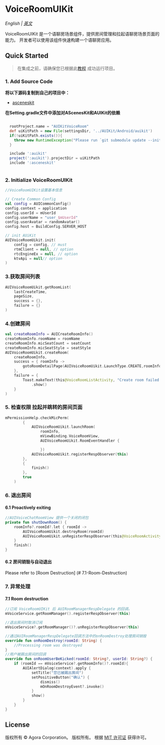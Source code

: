 # VoiceRoomUIKit

*English | [英文](VoiceRoomUIKit.md)*

VoiceRoomUIKit 是一个语聊房场景组件，提供房间管理和拉起语聊房场景页面的能力。 开发者可以使用该组件快速构建一个语聊房应用。

## Quick Started
> 在集成之前，请确保您已根据此[教程](../Example/AUIKitVoiceRoom/README.md) 成功运行项目。

### 1. Add Source Code

**将以下源码复制到自己的项目中：**

- [asceneskit](../asceneskit)


**在Setting.gradle文件中添加对AScenesKit和AUIKit的依赖**

```gradle

  rootProject.name = "AUIKitVoiceRoom"
  def uiKitPath = new File(settingsDir, '../AUIKit/Android/auikit')
  if(!uiKitPath.exists()){
    throw new RuntimeException("Please run `git submodule update --init` in AUIKitVoiceRoom root direction.")
  }

  include ':auikit'
  project(':auikit').projectDir = uiKitPath
  include ':asceneskit'
  
```

### 2. Initialize VoiceRoomUIKit
```kotlin
//VoiceRoomUIKit设置基本信息

// Create Common Config
val config = AUICommonConfig()
config.context = application
config.userId = mUserId
config.userName = "user_$mUserId"
config.userAvatar = randomAvatar()
config.host = BuildConfig.SERVER_HOST

// init AUiKit
AUIVoiceRoomUikit.init(
    config = config, // must
    rtmClient = null, // option
    rtcEngineEx = null, // option
    ktvApi = null// option
)
```

### 3.获取房间列表
```kotlin
AUIVoiceRoomUikit.getRoomList(
    lastCreateTime,
    pageSize,
    success = {},
    failure = {}
)
```

### 4.创建房间
```kotlin
val createRoomInfo = AUICreateRoomInfo()
createRoomInfo.roomName = roomName
createRoomInfo.micSeatCount = seatCount
createRoomInfo.micSeatStyle = seatStyle
AUIVoiceRoomUikit.createRoom(
    createRoomInfo,
    success = { roomInfo ->
        gotoRoomDetailPage(AUIVoiceRoomUikit.LaunchType.CREATE,roomInfo)
    },
    failure = {
        Toast.makeText(this@VoiceRoomListActivity, "Create room failed!", Toast.LENGTH_SHORT)
            .show()
    }
)
```

### 5. 检查权限 拉起并跳转的房间页面
```kotlin
mPermissionHelp.checkMicPerm(
        {
            AUIVoiceRoomUikit.launchRoom(
                roomInfo,
                mViewBinding.VoiceRoomView,
                AUIVoiceRoomUikit.RoomEventHandler {

                })
            AUIVoiceRoomUikit.registerRespObserver(this)
        },
        {
            finish()
        },
        true
    )
```

### 6. 退出房间
#### 6.1 Proactively exiting
```kotlin
//AUIVoiceChatRoomView 提供一个关闭的闭包
private fun shutDownRoom() {
    roomInfo?.roomId?.let { roomId ->
        AUIVoiceRoomUikit.destroyRoom(roomId)
        AUIVoiceRoomUikit.unRegisterRespObserver(this@VoiceRoomActivity)
    }
    finish()
}
```

#### 6.2 房间销毁与自动退出
Please refer to [Room Destruction] (# 7.1-Room-Destruction)


### 7. 异常处理
#### 7.1 Room destruction
```kotlin
//订阅 VoiceRoomUIKit 后 AUIRoomManagerRespDelegate 的回调。
mVoiceService.getRoomManager().registerRespObserver(this)

//退出房间时取消订阅
mVoiceService?.getRoomManager()?.unRegisterRespObserver(this)

//通过AUIRoomManagerRespDelegate回调方法中的onRoomDestroy处理房间销毁
override fun onRoomDestroy(roomId: String) {
    //Processing room was destroyed
}
//用户被踢出房间的回调
override fun onRoomUserBeKicked(roomId: String?, userId: String?) {
    if (roomId == mVoiceService?.getRoomInfo()?.roomId){
        AUIAlertDialog(context).apply {
            setTitle("您已被踢出房间")
            setPositiveButton("确认") {
                dismiss()
                mOnRoomDestroyEvent?.invoke()
            }
            show()
        }
    }
}
```

## License
版权所有 © Agora Corporation。 版权所有。
根据 [MIT 许可证](../LICENSE) 获得许可。

